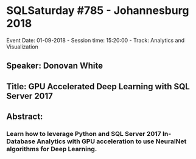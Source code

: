 # SQLSaturday #785 - Johannesburg 2018
Event Date: 01-09-2018 - Session time: 15:20:00 - Track: Analytics and Visualization
## Speaker: Donovan White
## Title: GPU Accelerated Deep Learning with SQL Server 2017
## Abstract:
### Learn how to leverage Python and SQL Server 2017 In-Database Analytics with GPU acceleration to use NeuralNet algorithms for Deep Learning.
